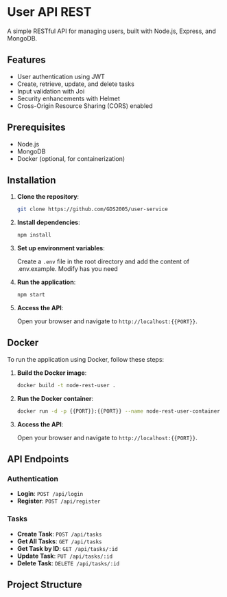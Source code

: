# User API REST

A simple RESTful API for managing users, built with Node.js, Express, and MongoDB.

## Features

- User authentication using JWT
- Create, retrieve, update, and delete tasks
- Input validation with Joi
- Security enhancements with Helmet
- Cross-Origin Resource Sharing (CORS) enabled

## Prerequisites

- Node.js
- MongoDB
- Docker (optional, for containerization)

## Installation

1. **Clone the repository**:

    ```bash
    git clone https://github.com/GDS2005/user-service
    ```

2. **Install dependencies**:

    ```bash
    npm install
    ```

3. **Set up environment variables**:

    Create a `.env` file in the root directory and add the content of .env.example. Modify has you need



4. **Run the application**:

    ```bash
    npm start
    ```

5. **Access the API**:

    Open your browser and navigate to `http://localhost:{{PORT}}`.

## Docker

To run the application using Docker, follow these steps:

1. **Build the Docker image**:

    ```bash
    docker build -t node-rest-user .
    ```

2. **Run the Docker container**:

    ```bash
    docker run -d -p {{PORT}}:{{PORT}} --name node-rest-user-container --env-file .env node-rest-user
    ```

3. **Access the API**:

    Open your browser and navigate to `http://localhost:{{PORT}}`.

## API Endpoints

### Authentication

- **Login**: `POST /api/login`
- **Register**: `POST /api/register`

### Tasks

- **Create Task**: `POST /api/tasks`
- **Get All Tasks**: `GET /api/tasks`
- **Get Task by ID**: `GET /api/tasks/:id`
- **Update Task**: `PUT /api/tasks/:id`
- **Delete Task**: `DELETE /api/tasks/:id`

## Project Structure

